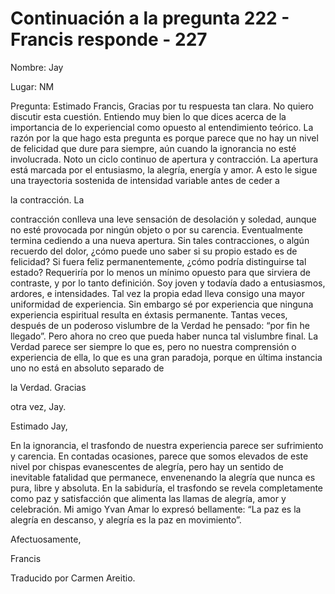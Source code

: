 # Continuación a la pregunta 222 - Francis responde - 227

Nombre: Jay

Lugar: NM

Pregunta: Estimado Francis, Gracias por tu respuesta tan clara. No quiero discutir esta cuestión. Entiendo muy bien lo que dices acerca de la importancia de lo experiencial como opuesto al entendimiento teórico. La razón por la que hago esta pregunta es porque parece que no hay un nivel de felicidad que dure para siempre, aún cuando la ignorancia no esté involucrada. Noto un ciclo continuo de apertura y contracción. La apertura está marcada por el entusiasmo, la alegría, energía y amor. A esto le sigue una trayectoria sostenida de intensidad variable antes de ceder a

la contracción. La

contracción conlleva una leve sensación de desolación y soledad, aunque no esté provocada por ningún objeto o por su carencia. Eventualmente termina cediendo a una nueva apertura. Sin tales contracciones, o algún recuerdo del dolor, ¿cómo puede uno saber si su propio estado es de felicidad? Si fuera feliz permanentemente, ¿cómo podría distinguirse tal estado? Requeriría por lo menos un mínimo opuesto para que sirviera de contraste, y por lo tanto definición. Soy joven y todavía dado a entusiasmos, ardores, e intensidades. Tal vez la propia edad lleva consigo una mayor uniformidad de experiencia. Sin embargo sé por experiencia que ninguna experiencia espiritual resulta en éxtasis permanente. Tantas veces, después de un poderoso vislumbre de la Verdad he pensado: “por fin he llegado”. Pero ahora no creo que pueda haber nunca tal vislumbre final. La Verdad parece ser siempre lo que es, pero no nuestra comprensión o experiencia de ella, lo que es una gran paradoja, porque en última instancia uno no está en absoluto separado de

la Verdad. Gracias

otra vez, Jay.

Estimado Jay,

En la ignorancia, el trasfondo de nuestra experiencia parece ser sufrimiento y carencia. En contadas ocasiones, parece que somos elevados de este nivel por chispas evanescentes de alegría, pero hay un sentido de inevitable fatalidad que permanece, envenenando la alegría que nunca es pura, libre y absoluta. En la sabiduría, el trasfondo se revela completamente como paz y satisfacción que alimenta las llamas de alegría, amor y celebración. Mi amigo Yvan Amar lo expresó bellamente: “La paz es la alegría en descanso, y alegría es la paz en movimiento”.

Afectuosamente,

Francis

Traducido por Carmen Areitio.

